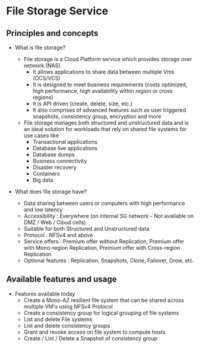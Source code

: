 # File Storage Service

## Principles and concepts

* What is file storage?
    * File storage is a Cloud Platform service which provides storage over network (NAS)
        * It allows applications to share data between multiple Vms (OCS/VCS)
        * It is designed to meet business requirements (costs optimized, high performance, high availability within region or cross regions)
        * It is API driven (create, delete, size, etc.)
        * It also comprises of advanced features such as user triggered snapshots, consistency group, encryption and more
    * File storage manages both structured and unstructured data and is an ideal solution for workloads that rely on shared file systems for use cases like
        * Transactional applications
        * Database live applications
        * Database dumps
        * Business connectivity
        * Disaster recovery
        * Containers
        * Big data

* What does file storage have?
    * Data sharing between users or computers with high performance and low latency
    * Accessibility : Everywhere (on internal SG network - Not available on DMZ / Web / Cloud cells)
    * Suitable for both Structured and Unstructured data
    * Protocol : NFSv4 and above
    * Service offers : Premium offer without Replication, Premium offer with Mono-region Replication, Premium offer with Cross-region Replication 
    * Optional features : Replication, Snapshots, Clone, Failover, Grow, etc.

## Available features and usage

* Features available today
    * Create a Mono-AZ resilient file system that can be shared across multiple VM's using NFSv4 Protocol
    * Create a consistency group for logical grouping of file systems
    * List and delete File systems
    * List and delete consistency groups
    * Grant and revoke access on file system to compute hosts
    * Create / List / Delete a Snapshot of consistency group
